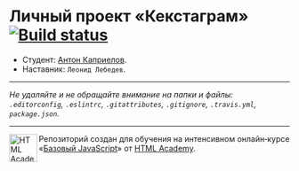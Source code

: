 # Личный проект «Кекстаграм» [![Build status][travis-image]][travis-url]

* Студент: [Антон Каприелов](https://up.htmlacademy.ru/javascript/10/user/56905).
* Наставник: `Леонид Лебедев`.

---

_Не удаляйте и не обращайте внимание на папки и файлы:_<br>
_`.editorconfig`, `.eslintrc`, `.gitattributes`, `.gitignore`, `.travis.yml`, `package.json`._

---

<a href="https://htmlacademy.ru/intensive/javascript"><img align="left" width="50" height="50" title="HTML Academy" src="https://up.htmlacademy.ru/static/img/intensive/javascript/logo-for-github.svg"></a>

Репозиторий создан для обучения на интенсивном онлайн‑курсе «[Базовый JavaScript](https://htmlacademy.ru/intensive/javascript)» от [HTML Academy](https://htmlacademy.ru).

[travis-image]: https://travis-ci.org/htmlacademy-javascript/56905-kekstagram.svg?branch=master
[travis-url]: https://travis-ci.org/htmlacademy-javascript/56905-kekstagram
